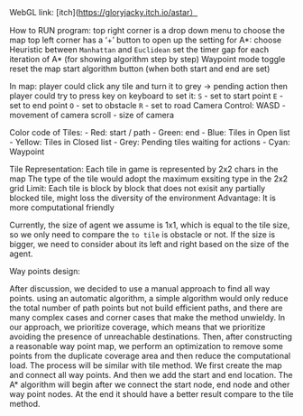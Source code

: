 WebGL link: [itch](https://gloryjacky.itch.io/astar）

How to RUN program:
top right corner is a drop down menu to choose the map
top left corner has a ‘+’ button to open up the setting for A*:
	choose Heuristic between `Manhattan` and `Euclidean`
	set the timer gap for each iteration of A* (for showing algorithm step by step)
	Waypoint mode toggle
	reset the map
	start algorithm button (when both start and end are set)

In map:
	player could click any tile and turn it to grey -> pending action
	then player could try to press key on keyboard to set it:
		`S` - set to start point
		`E` - set to end point
		`O` - set to obstacle
		`R` - set to road
	Camera Control:
		WASD - movement of camera
		scroll - size of camera

Color code of Tiles:
	- Red: start / path
	- Green: end
	- Blue: Tiles in Open list
	- Yellow: Tiles in Closed list
	- Grey: Pending tiles waiting for actions
	- Cyan: Waypoint



Tile Representation:
	Each tile in game is represented by 2x2 chars in the map
	The type of the tile would adopt the maximum exsiting type in the 2x2 grid
	Limit: Each tile is block by block that does not exisit any partially blocked tile,
	might loss the diversity of the environment
	Advantage: It is more computational friendly

Currently, the size of agent we assume is 1x1, which is equal to the tile size, so we only need to compare the `to tile` is obstacle or not. If the size is bigger, we need to consider about its left and right based on the size of the agent.

Way points design:

After discussion, we decided to use a manual approach to find all way points. using an automatic algorithm, a simple algorithm would only reduce the total number of path points but not build efficient paths, and there are many complex cases and corner cases that make the method unwieldy.
In our approach, we prioritize coverage, which means that we prioritize avoiding the presence of unreachable destinations. Then, after constructing a reasonable way point map, we perform an optimization to remove some points from the duplicate coverage area and then reduce the computational load.
The process will be similar with tile method. We first create the map and connect all way points. And then we add the start and end location. The A* algorithm will begin after we connect the start node, end node and other way point nodes. At the end it should have a better result compare to the tile method.
